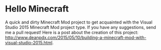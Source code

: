 # Hello Minecraft
A quick and dirty Minecraft Mod project to get acquainted with the Visual Studio 2015 Minecraft Mod project type.  If you have any suggestions, send me a pull request!  Here is a post about the creation of this project: http://www.deanpdx.com/2015/05/10/building-a-minecraft-mod-with-visual-studio-2015.html.
